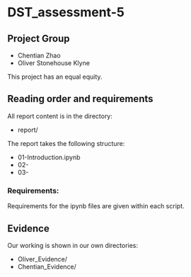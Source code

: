 # DST_assessment-5

## Project Group

* Chentian Zhao
* Oliver Stonehouse Klyne

This project has an equal equity.

## Reading order and requirements

All report content is in the directory:

* report/

The report takes the following structure:

* 01-Introduction.ipynb
* 02-
* 03-


### Requirements:

Requirements for the ipynb files are given within each script.

## Evidence

Our working is shown in our own directories:

* Oliver_Evidence/
* Chentian_Evidence/

